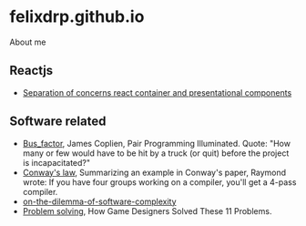 # felixdrp.github.io
About me

## Reactjs

+ [Separation of concerns react container and presentational components](https://www.freecodecamp.org/news/separation-of-concerns-react-container-and-presentational-components/)

## Software related

+ [Bus_factor](https://en.wikipedia.org/wiki/Bus_factor), James Coplien, Pair Programming Illuminated. Quote: "How many or few would have to be hit by a truck (or quit) before the project is incapacitated?"
+ [Conway's law](https://en.wikipedia.org/wiki/Conway%27s_law), Summarizing an example in Conway's paper, Raymond wrote: If you have four groups working on a compiler, you'll get a 4-pass compiler.
+ [on-the-dilemma-of-software-complexity](https://alibaba-cloud.medium.com/on-the-dilemma-of-software-complexity-a4a27c718931)
+ [Problem solving](https://www.youtube.com/watch?v=rJZyPdYIbZI), How Game Designers Solved These 11 Problems.
